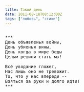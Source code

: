 ```yaml
---
title: Такой день
date: 2011-08-18T08:12:00Z
tags: ["любовь", "стихи"]
---
```


<pre>

***
День объявленья войны,
День убиенья вины,
День когда в мире беды
Целым решили стать мы!

Всё увядание гложет,
Нас лишь оно не тревожит.
То, что у нас впереди --
Взяться за руки и долго идти!
***

</pre>